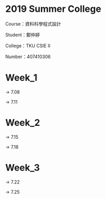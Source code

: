 # 2019 Summer College

Course：資料科學程式設計

Student：鄭仲婷

College：TKU CSIE Ⅱ

Number：407410306

# Week_1 

-> 7.08

-> 7.11

# Week_2 

-> 7.15

-> 7.18

# Week_3 

-> 7.22

-> 7.25
